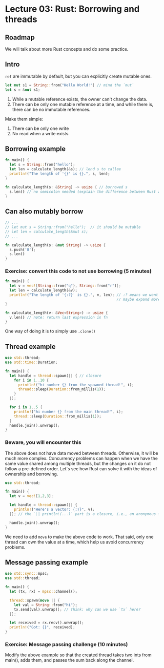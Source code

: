 # Lecture 03: Rust: Borrowing and threads

## Roadmap

We will talk about more Rust concepts and do some practice.

## Intro

`ref` are immutable by default, but you can explicitly create mutable ones.

```rust
let mut s1 = String::from("Hello World!") // mind the `mut`
let s = &mut s1;
```

1. While a mutable reference exists, the owner can't change the data.
2. There can be only one mutable reference at a time, and while there is, there
   can be no immutable references.

Make them simple:

1. There can be only one write
2. No read when a write exists

## Borrowing example

```rust
fn main() {
  let s = String::from("hello");
  let len = calculate_length(&s); // lend s to callee
  println!("The length of '{}' is {}.", s, len);
}

fn calculate_length(s: &String) -> usize { // borrowed s
  s.len() // no semicolon needed (explain the difference between Rust and C)
}
```

## Can also mutably borrow

```rust
// ...
// let mut s = String::from("hello");  // it should be mutable
// let len = calculate_length(&mut s);
// ...

fn calculate_length(s: &mut String) -> usize {
  s.push('0');
  s.len()
}
```

### Exercise: convert this code to not use borrowing (5 minutes)

```rust
fn main() {
  let v = vec![String::from("q"), String::from("r")];
  let len = calculate_length(&v);
  println!("The length of '{:?}' is {}.", v, len); // :? means we want to use the Debug trait
                                                   // maybe expand more on the trait concept here if we have time
}

fn calculate_length(v: &Vec<String>) -> usize {
  v.len() // note: return last expression in fn
}
```

One way of doing it is to simply use `.clone()`

## Thread example

```rust
use std::thread;
use std::time::Duration;

fn main() {
  let handle = thread::spawn(|| { // closure
    for i in 1..10 {
      println!("hi number {} from the spawned thread!", i);
      thread::sleep(Duration::from_millis(1));
    }
  });

  for i in 1..5 {
    println!("hi number {} from the main thread!", i);
    thread::sleep(Duration::from_millis(1));
  }
  handle.join().unwrap();
}
```

### Beware, you will encounter this

The above does not have data moved between threads. Otherwise, it will be much
more complex. Concurrency problems can happen when we have the same value shared
among multiple threads, but the changes on it do not follow a pre-defined order.
Let's see how Rust can solve it with the ideas of ownership and borrowing.

```rust
use std::thread;

fn main() {
  let v = vec![1,2,3];

  let handle = thread::spawn(|| {
    println!("Here's a vector: {:?}", v);
  }); // the `|| println!(...)` part is a closure, i.e., an anonymous function

  handle.join().unwrap();
}
```

We need to add `move` to make the above code to work. That said, only one thread
can own the value at a time, which help us avoid concurrency problems.

## Message passing example

```rust
use std::sync::mpsc;
use std::thread;

fn main() {
  let (tx, rx) = mpsc::channel();

  thread::spawn(move || {
    let val = String::from("hi");
    tx.send(val).unwrap(); // Think: why can we use `tx` here?
  });

  let received = rx.recv().unwrap();
  println!("Got: {}", received);
}
```

### Exercise: Message passing challenge (10 minutes)

Modify the above example so that the created thread takes two ints from main(),
adds them, and passes the sum back along the channel.
